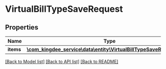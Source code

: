# VirtualBillTypeSaveRequest

## Properties
Name | Type | Description | Notes
------------ | ------------- | ------------- | -------------
**items** | [**\com_kingdee_service\data\entity\VirtualBillTypeSaveRequestItem[]**](VirtualBillTypeSaveRequestItem.md) |  | [optional] 

[[Back to Model list]](../README.md#documentation-for-models) [[Back to API list]](../README.md#documentation-for-api-endpoints) [[Back to README]](../README.md)


